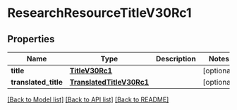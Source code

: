 # ResearchResourceTitleV30Rc1

## Properties
Name | Type | Description | Notes
------------ | ------------- | ------------- | -------------
**title** | [**TitleV30Rc1**](TitleV30Rc1.md) |  | [optional] 
**translated_title** | [**TranslatedTitleV30Rc1**](TranslatedTitleV30Rc1.md) |  | [optional] 

[[Back to Model list]](../README.md#documentation-for-models) [[Back to API list]](../README.md#documentation-for-api-endpoints) [[Back to README]](../README.md)

